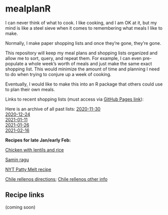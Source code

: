 
<!-- README.md is generated from README.Rmd. Please edit that file -->

# mealplanR

I can never think of what to cook. I like cooking, and I am OK at it,
but my mind is like a steel sieve when it comes to remembering what
meals I like to make.

Normally, I make paper shopping lists and once they’re gone, they’re
gone.

This repository will keep my meal plans and shopping lists organized and
allow me to sort, query, and repeat them. For example, I can even
pre-populate a whole week’s worth of meals and just make the same exact
shopping list. This would minimize the amount of time and planning I
need to do when trying to conjure up a week of cooking.

Eventually, I would like to make this into an R package that others
could use to plan their own meals.

Links to recent shopping lists (must access via [GitHub Pages
link](https://evanmascitti.github.io/mealplanR/)):

Here is an archive of all past lists:
[2020-11-30](inst/shopping_lists/2020-11-30_shopping_list.html) <br>
[2020-12-24](inst/shopping_lists/2020-12-24_shopping_list.html) <br>
[2021-01-11](inst/shopping_lists/2021-01-11_shopping_list.html) <br>
[2021-01-26](inst/shopping_lists/2021-01-26_shopping_list.html) <br>
[2021-02-16](inst/shopping_lists/2021-02-16_shopping_list.html) <br>

**Recipes for late Jan/early Feb:**

[Chicken with lentils and
rice](./inst/recipes/Chicken_with_Lentil_Rice/Chicken_with_Lentil_Rice_directions.html)

[Samin ragu](./inst/recipes/Samin_ragu/Samin_ragu_directions.html)

[NYT Patty Melt
recipe](./inst/recipes/Patty_Melts_NYT_cooking/Patty_Melts_NYT_cooking_directions.html)

[Chile rellenos
directions](./inst/recipes/Chile_rellenos/Chile_rellenos_directions.html);
[Chile rellenos other
info](./inst/recipes/Chile_rellenos/Chile_rellenos_other_info.md)

## Recipe links

(coming soon)
